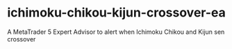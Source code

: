 # ichimoku-chikou-kijun-crossover-ea
A MetaTrader 5 Expert Advisor to alert when Ichimoku Chikou and Kijun sen crossover 
